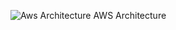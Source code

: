 ![Aws Architecture](https://github.com/RajkumarTsbv299/VPC-with-servers-in-private-subnets-and-NAT/assets/100830429/3142615e-e492-41c3-bfc9-82b063e7e5e8)
AWS Architecture
